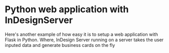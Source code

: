 # Python web application with InDesignServer
Here's another example of how easy it is to setup a web application with Flask in Python. Where, InDesign Server running on a server takes the user inputed data and generate business cards on the fly
